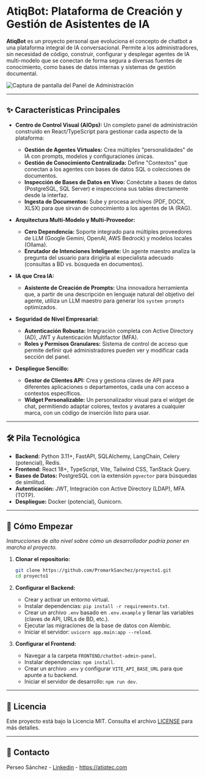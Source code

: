 # AtiqBot: Plataforma de Creación y Gestión de Asistentes de IA

**AtiqBot** es un proyecto personal que evoluciona el concepto de chatbot a una plataforma integral de IA conversacional. Permite a los administradores, sin necesidad de código, construir, configurar y desplegar agentes de IA multi-modelo que se conectan de forma segura a diversas fuentes de conocimiento, como bases de datos internas y sistemas de gestión documental.

![Captura de pantalla del Panel de Administración](https://atiqtec.com/img/atiqBot.jpg)

---

## ✨ Características Principales

*   **Centro de Control Visual (AIOps):** Un completo panel de administración construido en React/TypeScript para gestionar cada aspecto de la plataforma:
    *   **Gestión de Agentes Virtuales:** Crea múltiples "personalidades" de IA con prompts, modelos y configuraciones únicas.
    *   **Gestión de Conocimiento Centralizada:** Define "Contextos" que conectan a los agentes con bases de datos SQL o colecciones de documentos.
    *   **Inspección de Bases de Datos en Vivo:** Conéctate a bases de datos (PostgreSQL, SQL Server) e inspecciona sus tablas directamente desde la interfaz.
    *   **Ingesta de Documentos:** Sube y procesa archivos (PDF, DOCX, XLSX) para que sirvan de conocimiento a los agentes de IA (RAG).

*   **Arquitectura Multi-Modelo y Multi-Proveedor:**
    *   **Cero Dependencia:** Soporte integrado para múltiples proveedores de LLM (Google Gemini, OpenAI, AWS Bedrock) y modelos locales (Ollama).
    *   **Enrutador de Intenciones Inteligente:** Un agente maestro analiza la pregunta del usuario para dirigirla al especialista adecuado (consultas a BD vs. búsqueda en documentos).

*   **IA que Crea IA:**
    *   **Asistente de Creación de Prompts:** Una innovadora herramienta que, a partir de una descripción en lenguaje natural del objetivo del agente, utiliza un LLM maestro para generar los `system prompts` optimizados.

*   **Seguridad de Nivel Empresarial:**
    *   **Autenticación Robusta:** Integración completa con Active Directory (AD), JWT y Autenticación Multifactor (MFA).
    *   **Roles y Permisos Granulares:** Sistema de control de acceso que permite definir qué administradores pueden ver y modificar cada sección del panel.

*   **Despliegue Sencillo:**
    *   **Gestor de Clientes API:** Crea y gestiona claves de API para diferentes aplicaciones o departamentos, cada una con acceso a contextos específicos.
    *   **Widget Personalizable:** Un personalizador visual para el widget de chat, permitiendo adaptar colores, textos y avatares a cualquier marca, con un código de inserción listo para usar.

---

## 🛠️ Pila Tecnológica

*   **Backend:** Python 3.11+, FastAPI, SQLAlchemy, LangChain, Celery (potencial), Redis.
*   **Frontend:** React 18+, TypeScript, Vite, Tailwind CSS, TanStack Query.
*   **Bases de Datos:** PostgreSQL con la extensión `pgvector` para búsquedas de similitud.
*   **Autenticación:** JWT, Integración con Active Directory (LDAP), MFA (TOTP).
*   **Despliegue:** Docker (potencial), Gunicorn.

---

## 🚀 Cómo Empezar

*Instrucciones de alto nivel sobre cómo un desarrollador podría poner en marcha el proyecto.*

1.  **Clonar el repositorio:**
    ```bash
    git clone https://github.com/PromarkSanchez/proyecto1.git
    cd proyecto1
    ```

2.  **Configurar el Backend:**
    *   Crear y activar un entorno virtual.
    *   Instalar dependencias: `pip install -r requirements.txt`.
    *   Crear un archivo `.env` basado en `.env.example` y llenar las variables (claves de API, URLs de BD, etc.).
    *   Ejecutar las migraciones de la base de datos con Alembic.
    *   Iniciar el servidor: `uvicorn app.main:app --reload`.

3.  **Configurar el Frontend:**
    *   Navegar a la carpeta `FRONTEND/chatbot-admin-panel`.
    *   Instalar dependencias: `npm install`.
    *   Crear un archivo `.env` y configurar `VITE_API_BASE_URL` para que apunte a tu backend.
    *   Iniciar el servidor de desarrollo: `npm run dev`.

---

## 📜 Licencia

Este proyecto está bajo la Licencia MIT. Consulta el archivo [LICENSE](LICENSE) para más detalles.

---

## 💬 Contacto

Perseo Sánchez - [Linkedin](https://www.linkedin.com/in/perseo-sanchez-valverde-7075b4110/) - https://atiqtec.com
